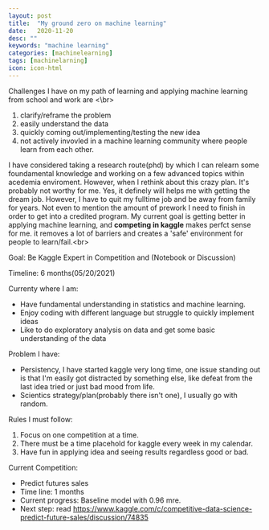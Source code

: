```yaml
---
layout: post
title:  "My ground zero on machine learning"
date:   2020-11-20
desc: ""
keywords: "machine learning"
categories: [machinelearning]
tags: [machinelarning]
icon: icon-html
---
```


Challenges I have on my path of learning and applying machine learning from school and work are <\br>
1. clarify/reframe the problem
2. easily understand the data
3. quickly coming out/implementing/testing the new idea
4. not actively invovled in a machine learning community where people learn from each other.

I have considered taking a research route(phd) by which I can relearn some foundamental knowledge and working on a few advanced topics within acedemia enviroment. However, when I rethink about this crazy plan. It's probably not worthy for me. Yes, it definely will helps me with getting the dream job. However, I have to quit my fulltime job and be away from family for years. Not even to mention the amount of prework I need to finish in order to get into a credited program. My current goal is getting better in applying machine learning, and __competing in kaggle__ makes perfct sense for me. it removes a lot of barriers and creates a 'safe' environment for people to learn/fail.<br\>

Goal: Be Kaggle Expert in Competition and (Notebook or Discussion)

Timeline: 6 months(05/20/2021)

Currenty where I am: 
* Have fundamental understanding in statistics and machine learning.
* Enjoy coding with different language but struggle to quickly implement ideas
* Like to do exploratory analysis on data and get some basic understanding of the data

Problem I have:
* Persistency, I have started kaggle very long time, one issue standing out is that I'm easily got distracted by something else, like defeat from the last idea tried or just bad mood from life.
* Scientics strategy/plan(probably there isn't one), I usually go with random.

Rules I must follow:
1. Focus on one competition at a time.
2. There must be a time placehold for kaggle every week in my calendar.
3. Have fun in applying idea and seeing results regardless good or bad.

Current Competition:
* Predict futures sales
* Time line: 1 months
* Current progress: Baseline model with 0.96 mre.
* Next step: read https://www.kaggle.com/c/competitive-data-science-predict-future-sales/discussion/74835
